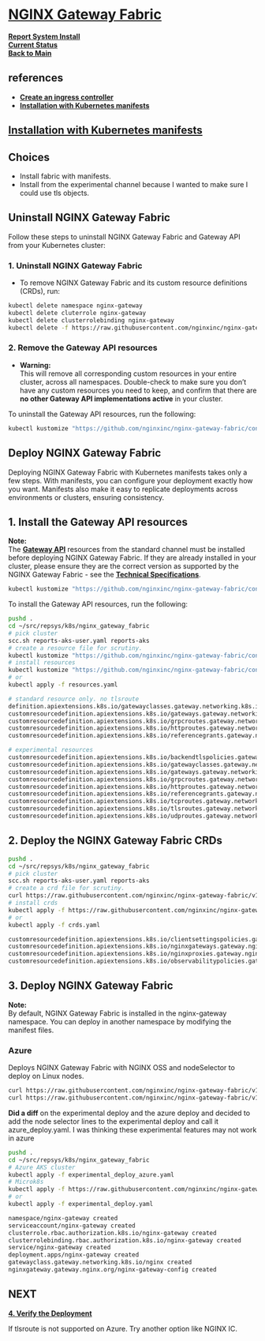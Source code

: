 # **[NGINX Gateway Fabric](https://docs.nginx.com/nginx-gateway-fabric/installation/)**

**[Report System Install](./report-system-install.md)**\
**[Current Status](../development/status/weekly/current_status.md)**\
**[Back to Main](../README.md)**

## references

- **[Create an ingress controller](https://blog.nashtechglobal.com/hands-on-kubernetes-gateway-api-with-nginx-gateway-fabric/)**
- **[Installation with Kubernetes manifests](https://docs.nginx.com/nginx-gateway-fabric/installation/installing-ngf/manifests/)**

## **[Installation with Kubernetes manifests](https://docs.nginx.com/nginx-gateway-fabric/installation/installing-ngf/manifests/)**

## Choices

- Install fabric with manifests.
- Install from the experimental channel because I wanted to make sure I could use tls objects.

## Uninstall NGINX Gateway Fabric

Follow these steps to uninstall NGINX Gateway Fabric and Gateway API from your Kubernetes cluster:

### 1. Uninstall NGINX Gateway Fabric

- To remove NGINX Gateway Fabric and its custom resource definitions (CRDs), run:

```bash
kubectl delete namespace nginx-gateway
kubectl delete cluterrole nginx-gateway
kubectl delete clusterrolebinding nginx-gateway
kubectl delete -f https://raw.githubusercontent.com/nginxinc/nginx-gateway-fabric/v1.4.0/deploy/crds.yaml
```

### 2. Remove the Gateway API resources

- **Warning:**\
This will remove all corresponding custom resources in your entire cluster, across all namespaces. Double-check to make sure you don’t have any custom resources you need to keep, and confirm that there are **no other Gateway API implementations active** in your cluster.

To uninstall the Gateway API resources, run the following:

```bash
kubectl kustomize "https://github.com/nginxinc/nginx-gateway-fabric/config/crd/gateway-api/experimental?ref=v1.4.0" | kubectl delete -f -
```

## Deploy NGINX Gateway Fabric

Deploying NGINX Gateway Fabric with Kubernetes manifests takes only a few steps. With manifests, you can configure your deployment exactly how you want. Manifests also make it easy to replicate deployments across environments or clusters, ensuring consistency.

## 1. Install the Gateway API resources

**Note:**\
The **[Gateway API](https://github.com/kubernetes-sigs/gateway-api)** resources from the standard channel must be installed before deploying NGINX Gateway Fabric. If they are already installed in your cluster, please ensure they are the correct version as supported by the NGINX Gateway Fabric - see the **[Technical Specifications](https://github.com/nginxinc/nginx-gateway-fabric/blob/v1.4.0/README.md#technical-specifications)**.

```bash
kubectl kustomize "https://github.com/nginxinc/nginx-gateway-fabric/config/crd/gateway-api/experimental?ref=v1.4.0" | kubectl apply -f -
```

To install the Gateway API resources, run the following:

```bash
pushd .
cd ~/src/repsys/k8s/nginx_gateway_fabric
# pick cluster
scc.sh reports-aks-user.yaml reports-aks
# create a resource file for scrutiny. 
kubectl kustomize "https://github.com/nginxinc/nginx-gateway-fabric/config/crd/gateway-api/experimental?ref=v1.4.0" > resources.yaml
# install resources
kubectl kustomize "https://github.com/nginxinc/nginx-gateway-fabric/config/crd/gateway-api/experimental?ref=v1.4.0" | kubectl apply -f -
# or
kubectl apply -f resources.yaml

# standard resource only. no tlsroute
definition.apiextensions.k8s.io/gatewayclasses.gateway.networking.k8s.io created
customresourcedefinition.apiextensions.k8s.io/gateways.gateway.networking.k8s.io created
customresourcedefinition.apiextensions.k8s.io/grpcroutes.gateway.networking.k8s.io created
customresourcedefinition.apiextensions.k8s.io/httproutes.gateway.networking.k8s.io created
customresourcedefinition.apiextensions.k8s.io/referencegrants.gateway.networking.k8s.io created

# experimental resources
customresourcedefinition.apiextensions.k8s.io/backendtlspolicies.gateway.networking.k8s.io created
customresourcedefinition.apiextensions.k8s.io/gatewayclasses.gateway.networking.k8s.io created
customresourcedefinition.apiextensions.k8s.io/gateways.gateway.networking.k8s.io created
customresourcedefinition.apiextensions.k8s.io/grpcroutes.gateway.networking.k8s.io created
customresourcedefinition.apiextensions.k8s.io/httproutes.gateway.networking.k8s.io created
customresourcedefinition.apiextensions.k8s.io/referencegrants.gateway.networking.k8s.io created
customresourcedefinition.apiextensions.k8s.io/tcproutes.gateway.networking.k8s.io created
customresourcedefinition.apiextensions.k8s.io/tlsroutes.gateway.networking.k8s.io created
customresourcedefinition.apiextensions.k8s.io/udproutes.gateway.networking.k8s.io created
```

## 2. Deploy the NGINX Gateway Fabric CRDs

```bash
pushd .
cd ~/src/repsys/k8s/nginx_gateway_fabric
# pick cluster
scc.sh reports-aks-user.yaml reports-aks
# create a crd file for scrutiny. 
curl https://raw.githubusercontent.com/nginxinc/nginx-gateway-fabric/v1.4.0/deploy/crds.yaml > crds.yaml
# install crds
kubectl apply -f https://raw.githubusercontent.com/nginxinc/nginx-gateway-fabric/v1.4.0/deploy/crds.yaml
# or
kubectl apply -f crds.yaml

customresourcedefinition.apiextensions.k8s.io/clientsettingspolicies.gateway.nginx.org created
customresourcedefinition.apiextensions.k8s.io/nginxgateways.gateway.nginx.org created
customresourcedefinition.apiextensions.k8s.io/nginxproxies.gateway.nginx.org created
customresourcedefinition.apiextensions.k8s.io/observabilitypolicies.gateway.nginx.org created
```

## 3. Deploy NGINX Gateway Fabric

**Note:**\
By default, NGINX Gateway Fabric is installed in the nginx-gateway namespace. You can deploy in another namespace by modifying the manifest files.

### Azure

Deploys NGINX Gateway Fabric with NGINX OSS and nodeSelector to deploy on Linux nodes.

```bash
curl https://raw.githubusercontent.com/nginxinc/nginx-gateway-fabric/v1.4.0/deploy/experimental/deploy.yaml > experimental_deploy.yaml
curl https://raw.githubusercontent.com/nginxinc/nginx-gateway-fabric/v1.4.0/deploy/azure/deploy.yaml > azure_deploy
```

**Did a diff** on the experimental deploy and the azure deploy and decided to add the node selector lines to the experimental deploy and call it azure_deploy.yaml. I was thinking these experimental features may not work in azure

```bash
pushd .
cd ~/src/repsys/k8s/nginx_gateway_fabric
# Azure AKS cluster
kubectl apply -f experimental_deploy_azure.yaml
# Microk8s
kubectl apply -f https://raw.githubusercontent.com/nginxinc/nginx-gateway-fabric/v1.4.0/deploy/experimental/deploy.yaml
# or
kubectl apply -f experimental_deploy.yaml

namespace/nginx-gateway created
serviceaccount/nginx-gateway created
clusterrole.rbac.authorization.k8s.io/nginx-gateway created
clusterrolebinding.rbac.authorization.k8s.io/nginx-gateway created
service/nginx-gateway created
deployment.apps/nginx-gateway created
gatewayclass.gateway.networking.k8s.io/nginx created
nginxgateway.gateway.nginx.org/nginx-gateway-config created
```

## NEXT

**[4. Verify the Deployment](https://docs.nginx.com/nginx-gateway-fabric/installation/installing-ngf/manifests/)**

If tlsroute is not supported on Azure. Try another option like NGINX IC.

